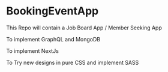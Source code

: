 # BookingEventApp

This Repo will contain a Job Board App / Member Seeking App

To implement GraphQL and MongoDB

To implement NextJs 

To Try new designs in pure CSS and implement SASS
